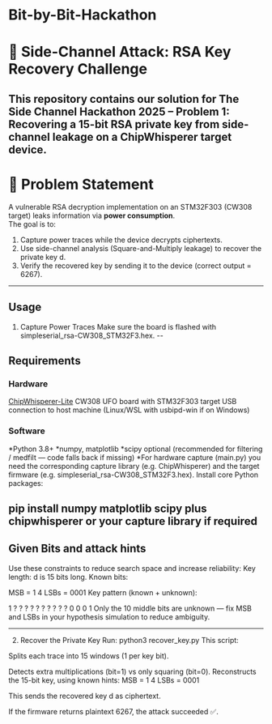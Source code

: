 # Bit-by-Bit-Hackathon
# 🔐 Side-Channel Attack: RSA Key Recovery Challenge

This repository contains our solution for **The Side Channel Hackathon 2025 – Problem 1**:  
Recovering a 15-bit RSA private key from side-channel leakage on a ChipWhisperer target device.
---

# 📖 Problem Statement
A vulnerable RSA decryption implementation on an STM32F303 (CW308 target) leaks information via **power consumption**.  
The goal is to:
1. Capture power traces while the device decrypts ciphertexts.
2. Use side-channel analysis (Square-and-Multiply leakage) to recover the private key d.
3. Verify the recovered key by sending it to the device (correct output = 6267).
---
## Usage
1. Capture Power Traces
Make sure the board is flashed with simpleserial_rsa-CW308_STM32F3.hex.
--
## Requirements
### Hardware
[ChipWhisperer-Lite](https://rtfm.newae.com/ChipWhisperer-Lite/)
CW308 UFO board with STM32F303 target
USB connection to host machine (Linux/WSL with usbipd-win if on Windows)

### Software
*Python 3.8+
*numpy, matplotlib
*scipy optional (recommended for filtering / medfilt — code falls back if missing)
*For hardware capture (main.py) you need the corresponding capture library (e.g. ChipWhisperer) and the target firmware (e.g. simpleserial_rsa-CW308_STM32F3.hex). 
Install core Python packages:

pip install numpy matplotlib scipy
 plus chipwhisperer or your capture library if required
---
## Given Bits and attack hints
Use these constraints to reduce search space and increase reliability:
Key length: d is 15 bits long.
Known bits:

MSB = 1
4 LSBs = 0001
Key pattern (known + unknown):

1 ? ? ? ? ? ? ? ? ? ? 0 0 0 1
Only the 10 middle bits are unknown — fix MSB and LSBs in your hypothesis simulation to reduce ambiguity.

---

2. Recover the Private Key
Run:
python3 recover_key.py
This script:


Splits each trace into 15 windows (1 per key bit).


Detects extra multiplications (bit=1) vs only squaring (bit=0).
Reconstructs the 15-bit key, using known hints:
MSB = 1
4 LSBs = 0001




This sends the recovered key d as ciphertext.

If the firmware returns plaintext 6267, the attack succeeded ✅.
